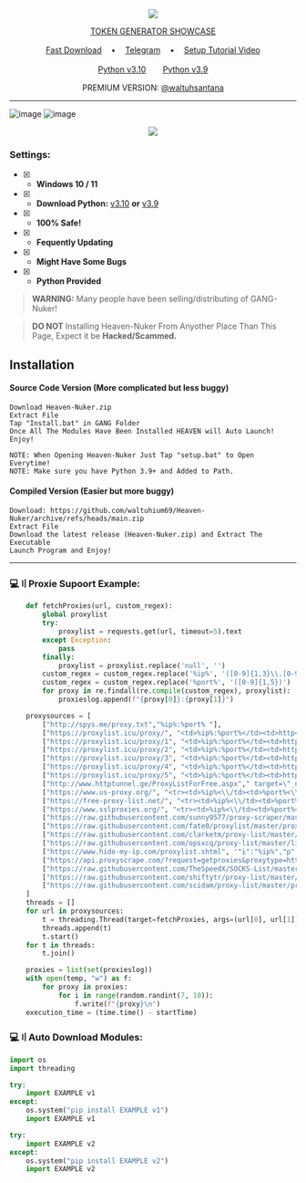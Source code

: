 <p align="center">
<img src="https://img.shields.io/github/languages/top/TT-Tutorials/GANG-Nuker?color=6d00c1&label-style=flat-square" </a>
</p>

<p align="center">
<a href="https://www.youtube.com/watch?v=QqLqglDPNC">TOKEN GENERATOR SHOWCASE</a>

 
</p>
<p align="center">
<a href="https://github.com/waltuhium69/Heaven-Nuker/archive/refs/heads/main.zip">Fast Download</a> ㅤ•ㅤ
<a href="https://t.me/waltuhium">Telegram</a> ㅤ•ㅤ
<a href="https://www.youtube.com/watch?v=nVkysvMVk-">Setup Tutorial Video</a>
</p>
</p>
<p align="center">
<a href="https://www.python.org/ftp/python/3.10.5/python-3.10.5-amd64.exe">Python v3.10</a>ㅤㅤ 
<a href="https://www.python.org/ftp/python/3.9.0/python-3.9.0-amd64.exe">Python v3.9</a>
</p>
<p align="center">
PREMIUM VERSION:
<a href="https://web.telegram.org/a/#5626872516">@waltuhsantana</a>
</p>
 
---
![image](https://cdn.discordapp.com/attachments/1157080921019793500/1160280754199208107/IMG_9486.png?ex=653416a8&is=6521a1a8&hm=6b3265f2faaeb75cc6acdb5b6a495271f79b4d876ae17a7e0501787e31abdcbd&)
![image](https://cdn.discordapp.com/attachments/1157080921019793500/1160280754538950676/IMG_9488.png?ex=653416a8&is=6521a1a8&hm=85496455c73c1a739e036de28f2cff50608951fd1921f3b342c8e7794a81d4db&)


<p align="center"> 
  <kbd>
<img src="https://cdn.discordapp.com/attachments/1157080921019793500/1160275389940236298/Ekran_goruntusu_2023-10-07_205953.png?ex=653411a9&is=65219ca9&hm=d86c33f70bf4fd30dd91035b07a86df3b1b08f92d9d18e84b626c2b714905186&"></img>
  </kbd>
</p>

### Settings:
- [x] - **Windows 10 / 11**
- [x] - **Download Python:** [v3.10](https://www.python.org/ftp/python/3.10.5/python-3.10.5-amd64.exe) **or** [v3.9](https://www.python.org/ftp/python/3.9.0/python-3.9.0-amd64.exe)

- [x] - **100% Safe!**
- [x] - **Fequently Updating**
- [x] - **Might Have Some Bugs**
- [x] - **Python Provided**

> **WARNING:** Many people have been selling/distributing of GANG-Nuker!

> **DO NOT** Installing Heaven-Nuker From Anyother Place Than This Page, Expect it be **Hacked/Scammed.**

## Installation

#### Source Code Version (More complicated but less buggy)
```sh-session
Download Heaven-Nuker.zip
Extract File
Tap "Install.bat" in GANG Folder
Once All The Modules Have Been Installed HEAVEN will Auto Launch!
Enjoy!

NOTE: When Opening Heaven-Nuker Just Tap "setup.bat" to Open Everytime!
NOTE: Make sure you have Python 3.9+ and Added to Path.
```

#### Compiled Version (Easier but more buggy)
```sh-session
Download: https://github.com/waltuhium69/Heaven-Nuker/archive/refs/heads/main.zip
Extract File
Download the latest release (Heaven-Nuker.zip) and Extract The Executable
Launch Program and Enjoy!
```

---


### <a id="code-example"></a>💻〢Proxie Supoort Example:

```py
    def fetchProxies(url, custom_regex):
        global proxylist
        try:
            proxylist = requests.get(url, timeout=5).text
        except Exception:
            pass
        finally:
            proxylist = proxylist.replace('null', '')
        custom_regex = custom_regex.replace('%ip%', '([0-9]{1,3}\\.[0-9]{1,3}\\.[0-9]{1,3}\\.[0-9]{1,3})')
        custom_regex = custom_regex.replace('%port%', '([0-9]{1,5})')
        for proxy in re.findall(re.compile(custom_regex), proxylist):
            proxieslog.append(f"{proxy[0]}:{proxy[1]}")

    proxysources = [
        ["http://spys.me/proxy.txt","%ip%:%port% "],
        ["https://proxylist.icu/proxy/", "<td>%ip%:%port%</td><td>http<"],
        ["https://proxylist.icu/proxy/1", "<td>%ip%:%port%</td><td>http<"],
        ["https://proxylist.icu/proxy/2", "<td>%ip%:%port%</td><td>http<"],
        ["https://proxylist.icu/proxy/3", "<td>%ip%:%port%</td><td>http<"],
        ["https://proxylist.icu/proxy/4", "<td>%ip%:%port%</td><td>http<"],
        ["https://proxylist.icu/proxy/5", "<td>%ip%:%port%</td><td>http<"],
        ["http://www.httptunnel.ge/ProxyListForFree.aspx"," target=\"_new\">%ip%:%port%</a>"],
        ["https://www.us-proxy.org/", "<tr><td>%ip%<\\/td><td>%port%<\\/td><td>(.*?){2}<\\/td><td class='hm'>.*?<\\/td><td>.*?<\\/td><td class='hm'>.*?<\\/td><td class='hx'>(.*?)<\\/td><td class='hm'>.*?<\\/td><\\/tr>"],
        ["https://free-proxy-list.net/", "<tr><td>%ip%<\\/td><td>%port%<\\/td><td>(.*?){2}<\\/td><td class='hm'>.*?<\\/td><td>.*?<\\/td><td class='hm'>.*?<\\/td><td class='hx'>(.*?)<\\/td><td class='hm'>.*?<\\/td><\\/tr>"],
        ["https://www.sslproxies.org/", "<tr><td>%ip%<\\/td><td>%port%<\\/td><td>(.*?){2}<\\/td><td class='hm'>.*?<\\/td><td>.*?<\\/td><td class='hm'>.*?<\\/td><td class='hx'>(.*?)<\\/td><td class='hm'>.*?<\\/td><\\/tr>"],
        ["https://raw.githubusercontent.com/sunny9577/proxy-scraper/master/proxies.json", "\"ip\":\"%ip%\",\"port\":\"%port%\","],
        ["https://raw.githubusercontent.com/fate0/proxylist/master/proxy.list", '"host": "%ip%".*?"country": "(.*?){2}",.*?"port": %port%'],
        ["https://raw.githubusercontent.com/clarketm/proxy-list/master/proxy-list.txt", '%ip%:%port% (.*?){2}-.-S \\+'],
        ["https://raw.githubusercontent.com/opsxcq/proxy-list/master/list.txt", '%ip%", "type": "http", "port": %port%'],
        ["https://www.hide-my-ip.com/proxylist.shtml", '"i":"%ip%","p":"%port%",'],
        ["https://api.proxyscrape.com/?request=getproxies&proxytype=http&timeout=6000&country=all&ssl=yes&anonymity=all", "%ip%:%port%"],
        ["https://raw.githubusercontent.com/TheSpeedX/SOCKS-List/master/http.txt", "%ip%:%port%"],
        ["https://raw.githubusercontent.com/shiftytr/proxy-list/master/proxy.txt", "%ip%:%port%"],
        ["https://raw.githubusercontent.com/scidam/proxy-list/master/proxy.json", '"ip": "%ip%",\n.*?"port": "%port%",']
    ]
    threads = [] 
    for url in proxysources:
        t = threading.Thread(target=fetchProxies, args=(url[0], url[1]))
        threads.append(t)
        t.start()
    for t in threads:
        t.join()

    proxies = list(set(proxieslog))
    with open(temp, "w") as f:
        for proxy in proxies:
            for i in range(random.randint(7, 10)):
                f.write(f"{proxy}\n")
    execution_time = (time.time() - startTime)
```
### <a id="code-example"></a>💻〢Auto Download Modules:

```py
import os 
import threading

try:
    import EXAMPLE v1
except:
    os.system("pip install EXAMPLE v1")
    import EXAMPLE v1

try:
    import EXAMPLE v2
except:
    os.system("pip install EXAMPLE v2")
    import EXAMPLE v2
```

